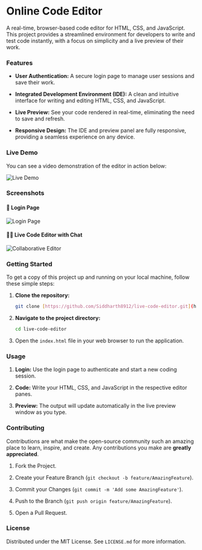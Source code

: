 # Online Code Editor

A real-time, browser-based code editor for HTML, CSS, and JavaScript. This project provides a streamlined environment for developers to write and test code instantly, with a focus on simplicity and a live preview of their work.

### Features

* **User Authentication:** A secure login page to manage user sessions and save their work.

* **Integrated Development Environment (IDE):** A clean and intuitive interface for writing and editing HTML, CSS, and JavaScript.

* **Live Preview:** See your code rendered in real-time, eliminating the need to save and refresh.

* **Responsive Design:** The IDE and preview panel are fully responsive, providing a seamless experience on any device.

### Live Demo

You can see a video demonstration of the editor in action below:

![Live Demo](https://i.postimg.cc/T2mh3jNt/Screen-Recording-2025-09-03-234439.gif)

### Screenshots

#### 🔐 Login Page
![Login Page](https://i.postimg.cc/Bvx2DWMV/Screenshot-2025-09-03-235806.png)

#### 👨‍💻 Live Code Editor with Chat
![Collaborative Editor](https://i.postimg.cc/d1wrjWft/Screenshot-2025-09-03-235958.png)

### Getting Started

To get a copy of this project up and running on your local machine, follow these simple steps:

1.  **Clone the repository:**

    ```sh
    git clone [https://github.com/Siddharth8912/live-code-editor.git](https://github.com/Siddharth8912/live-code-editor.git)
    ```

2.  **Navigate to the project directory:**

    ```sh
    cd live-code-editor
    ```

3.  Open the `index.html` file in your web browser to run the application.

### Usage

1.  **Login:** Use the login page to authenticate and start a new coding session.

2.  **Code:** Write your HTML, CSS, and JavaScript in the respective editor panes.

3.  **Preview:** The output will update automatically in the live preview window as you type.

### Contributing

Contributions are what make the open-source community such an amazing place to learn, inspire, and create. Any contributions you make are **greatly appreciated**.

1.  Fork the Project.

2.  Create your Feature Branch (`git checkout -b feature/AmazingFeature`).

3.  Commit your Changes (`git commit -m 'Add some AmazingFeature'`).

4.  Push to the Branch (`git push origin feature/AmazingFeature`).

5.  Open a Pull Request.

### License

Distributed under the MIT License. See `LICENSE.md` for more information.
